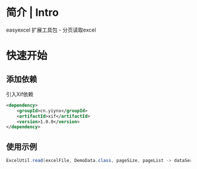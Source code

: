 # 简介 | Intro
easyexcel 扩展工具包 - 分页读取excel

# 快速开始

## 添加依赖
引入Xif依赖
``` xml
<dependency>
    <groupId>cn.yiynx</groupId>
    <artifactId>xif</artifactId>
    <version>1.0.0</version>
</dependency>
```
## 使用示例
``` java
ExcelUtil.read(excelFile, DemoData.class, pageSize, pageList -> dataService.save(pageList)).sheet().doRead();
```
